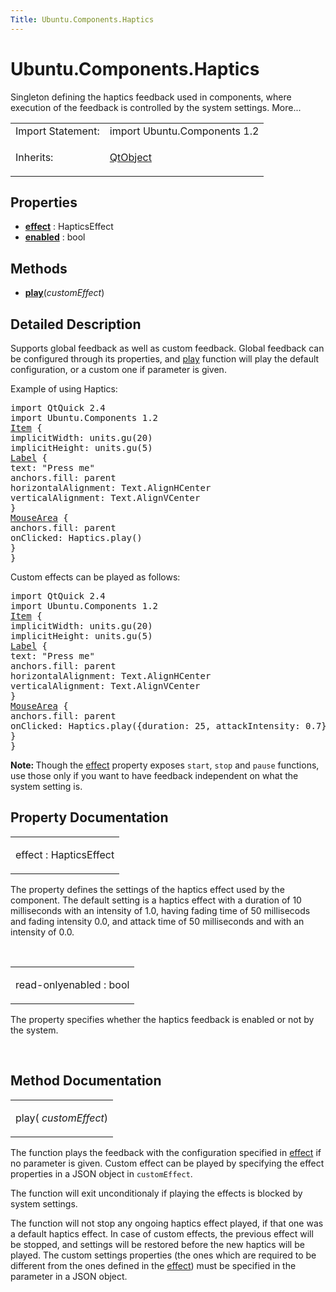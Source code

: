 ```yaml
---
Title: Ubuntu.Components.Haptics
---
```


# Ubuntu.Components.Haptics

<span class="subtitle"></span>
<!-- $$$Haptics-brief -->
<p>Singleton defining the haptics feedback used in components, where execution of the feedback is controlled by the system settings. More...</p>
<!-- @@@Haptics -->
<table class="alignedsummary">
<tr><td class="memItemLeft rightAlign topAlign"> Import Statement:</td><td class="memItemRight bottomAlign"> import Ubuntu.Components 1.2</td></tr><tr><td class="memItemLeft rightAlign topAlign"> Inherits:</td><td class="memItemRight bottomAlign"> <p><a href="../sdk-14.10/QtQml.QtObject.md">QtObject</a></p>
</td></tr></table><ul>
</ul>
<h2 id="properties">Properties</h2>
<ul>
<li class="fn"><b><b><a href="#effect-prop">effect</a></b></b> : HapticsEffect</li>
<li class="fn"><b><b><a href="#enabled-prop">enabled</a></b></b> : bool</li>
</ul>
<h2 id="methods">Methods</h2>
<ul>
<li class="fn"><b><b><a href="#play-method">play</a></b></b>(<i>customEffect</i>)</li>
</ul>
<!-- $$$Haptics-description -->
<h2 id="details">Detailed Description</h2>
</p>
<p>Supports global feedback as well as custom feedback. Global feedback can be configured through its properties, and <a href="#play-method">play</a> function will play the default configuration, or a custom one if parameter is given.</p>
<p>Example of using Haptics:</p>
<pre class="qml">import QtQuick 2.4
import Ubuntu.Components 1.2
<span class="type"><a href="../sdk-14.10/QtQuick.Item.md">Item</a></span> {
<span class="name">implicitWidth</span>: <span class="name">units</span>.<span class="name">gu</span>(<span class="number">20</span>)
<span class="name">implicitHeight</span>: <span class="name">units</span>.<span class="name">gu</span>(<span class="number">5</span>)
<span class="type"><a href="Ubuntu.Components.Label.md">Label</a></span> {
<span class="name">text</span>: <span class="string">&quot;Press me&quot;</span>
<span class="name">anchors</span>.fill: <span class="name">parent</span>
<span class="name">horizontalAlignment</span>: <span class="name">Text</span>.<span class="name">AlignHCenter</span>
<span class="name">verticalAlignment</span>: <span class="name">Text</span>.<span class="name">AlignVCenter</span>
}
<span class="type"><a href="../sdk-14.10/QtQuick.MouseArea.md">MouseArea</a></span> {
<span class="name">anchors</span>.fill: <span class="name">parent</span>
<span class="name">onClicked</span>: <span class="name">Haptics</span>.<span class="name">play</span>()
}
}</pre>
<p>Custom effects can be played as follows:</p>
<pre class="qml">import QtQuick 2.4
import Ubuntu.Components 1.2
<span class="type"><a href="../sdk-14.10/QtQuick.Item.md">Item</a></span> {
<span class="name">implicitWidth</span>: <span class="name">units</span>.<span class="name">gu</span>(<span class="number">20</span>)
<span class="name">implicitHeight</span>: <span class="name">units</span>.<span class="name">gu</span>(<span class="number">5</span>)
<span class="type"><a href="Ubuntu.Components.Label.md">Label</a></span> {
<span class="name">text</span>: <span class="string">&quot;Press me&quot;</span>
<span class="name">anchors</span>.fill: <span class="name">parent</span>
<span class="name">horizontalAlignment</span>: <span class="name">Text</span>.<span class="name">AlignHCenter</span>
<span class="name">verticalAlignment</span>: <span class="name">Text</span>.<span class="name">AlignVCenter</span>
}
<span class="type"><a href="../sdk-14.10/QtQuick.MouseArea.md">MouseArea</a></span> {
<span class="name">anchors</span>.fill: <span class="name">parent</span>
<span class="name">onClicked</span>: <span class="name">Haptics</span>.<span class="name">play</span>({duration: <span class="number">25</span>, attackIntensity: <span class="number">0.7</span>})
}
}</pre>
<p><b>Note: </b>Though the <a href="#effect-prop">effect</a> property exposes <code>start</code>, <code>stop</code> and <code>pause</code> functions, use those only if you want to have feedback independent on what the system setting is.</p><!-- @@@Haptics -->
<h2>Property Documentation</h2>
<!-- $$$effect -->
<table class="qmlname"><tr valign="top" id="effect-prop"><td class="tblQmlPropNode"><p><span class="name">effect</span> : <span class="type">HapticsEffect</span></p></td></tr></table><p>The property defines the settings of the haptics effect used by the component. The default setting is a haptics effect with a duration of 10 milliseconds with an intensity of 1.0, having fading time of 50 millisecods and fading intensity 0.0, and attack time of 50 milliseconds and with an intensity of 0.0&#x2e;</p>
<!-- @@@effect -->
<br/>
<!-- $$$enabled -->
<table class="qmlname"><tr valign="top" id="enabled-prop"><td class="tblQmlPropNode"><p><span class="qmlreadonly">read-only</span><span class="name">enabled</span> : <span class="type">bool</span></p></td></tr></table><p>The property specifies whether the haptics feedback is enabled or not by the system.</p>
<!-- @@@enabled -->
<br/>
<h2>Method Documentation</h2>
<!-- $$$play -->
<table class="qmlname"><tr valign="top" id="play-method"><td class="tblQmlFuncNode"><p><span class="name">play</span>(<i> customEffect</i>)</p></td></tr></table><p>The function plays the feedback with the configuration specified in <a href="#effect-prop">effect</a> if no parameter is given. Custom effect can be played by specifying the effect properties in a JSON object in <code>customEffect</code>.</p>
<p>The function will exit unconditionaly if playing the effects is blocked by system settings.</p>
<p>The function will not stop any ongoing haptics effect played, if that one was a default haptics effect. In case of custom effects, the previous effect will be stopped, and settings will be restored before the new haptics will be played. The custom settings properties (the ones which are required to be different from the ones defined in the <a href="#effect-prop">effect</a>) must be specified in the parameter in a JSON object.</p>
<!-- @@@play -->
<br/>
